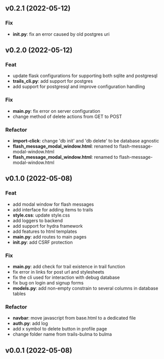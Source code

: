 ## v0.2.1 (2022-05-12)

### Fix

- **__init__.py**: fix an error caused by old postgres uri

## v0.2.0 (2022-05-12)

### Feat

- update flask configurations for supporting both sqlite and postgresql
- **trails_cli.py**: add support for postgres
- add support for postgresql and improve configuration handling

### Fix

- **__main__.py**: fix error on server configuration
- change method of delete actions from GET to POST

### Refactor

- **import-click**: change 'db init' and 'db delete' to be database agnostic
- **flash_message_modal_window.html**: renamed to flash-message-modal-window.html
- **flash_message_modal_window.html**: renamed to flash-message-modal-window.html

## v0.1.0 (2022-05-08)

### Feat

- add modal window for flash messages
- add interface for adding items to trails
- **style.css**: update style.css
- add loggers to backend
- add support for hydra framework
- add features to html templates
- **main.py**: add routes to main pages
- **__init__.py**: add CSRF protection

### Fix

- **main.py**: add check for trail existence in trail function
- fix error in links for post url and stylesheets
- fix the cli used for interaction with debug database
- fix bug on login and signup forms
- **models.py**: add non-empty constrain to several columns in database tables

### Refactor

- **navbar**: move javascript from base.html to a dedicated file
- **auth.py**: add log
- add x symbol to delete button in profile page
- change folder name from trails-bulma to bulma

## v0.0.1 (2022-05-08)
